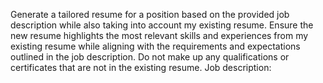 Generate a tailored resume for a position based on the provided job description while also taking into account my existing resume. Ensure the new resume highlights the most relevant skills and experiences from my existing resume while aligning with the requirements and expectations outlined in the job description. Do not make up any qualifications or certificates that are not in the existing resume. Job description:
